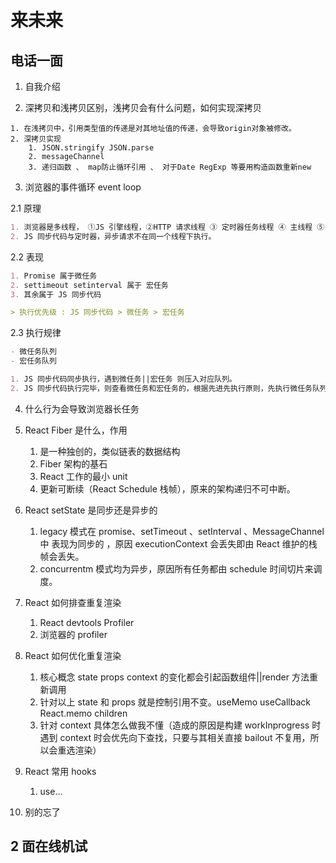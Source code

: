 # 来未来

## 电话一面

1. 自我介绍

2. 深拷贝和浅拷贝区别，浅拷贝会有什么问题，如何实现深拷贝

```
1. 在浅拷贝中，引用类型值的传递是对其地址值的传递，会导致origin对象被修改。
2. 深拷贝实现
    1. JSON.stringify JSON.parse
    2. messageChannel
    3. 递归函数 、 map防止循环引用 、 对于Date RegExp 等要用构造函数重新new

```

3. 浏览器的事件循环 event loop

2.1 原理

```md
1. 浏览器是多线程， ①JS 引擎线程，②HTTP 请求线程 ③ 定时器任务线程 ④ 主线程 ⑤ 事件触发线程 ⑥GUI 线程
2. JS 同步代码与定时器，异步请求不在同一个线程下执行。
```

2.2 表现

```md
1. Promise 属于微任务
2. settimeout setinterval 属于 宏任务
3. 其余属于 JS 同步代码

> 执行优先级 : JS 同步代码 > 微任务 > 宏任务
```

2.3 执行规律

```md
- 微任务队列
- 宏任务队列

1. JS 同步代码同步执行，遇到微任务||宏任务 则压入对应队列。
2. JS 同步代码执行完毕，则查看微任务和宏任务的，根据先进先执行原则，先执行微任务队列，再执行宏任务队列。
```

4. 什么行为会导致浏览器长任务

5. React Fiber 是什么，作用

   1. 是一种独创的，类似链表的数据结构
   2. Fiber 架构的基石
   3. React 工作的最小 unit
   4. 更新可断续（React Schedule 栈帧），原来的架构递归不可中断。

6. React setState 是同步还是异步的

   1. legacy 模式在 promise、setTimeout 、setInterval 、MessageChannel 中 表现为同步的 ，原因 executionContext 会丢失即由 React 维护的栈帧会丢失。
   2. concurrentm 模式均为异步，原因所有任务都由 schedule 时间切片来调度。

7. React 如何排查重复渲染

   1. React devtools Profiler
   2. 浏览器的 profiler

8. React 如何优化重复渲染

   1. 核心概念 state props context 的变化都会引起函数组件||render 方法重新调用
   2. 针对以上 state 和 props 就是控制引用不变。useMemo useCallback React.memo children
   3. 针对 context 具体怎么做我不懂（造成的原因是构建 workInprogress 时遇到 context 时会优先向下查找，只要与其相关直接 bailout 不复用，所以会重选渲染）

9. React 常用 hooks

   1. use...

10. 别的忘了

## 2 面在线机试
